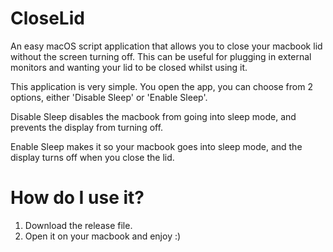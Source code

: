 # CloseLid
An easy macOS script application that allows you to close your macbook lid without the screen turning off. This can be useful for plugging in external monitors and wanting your lid to be closed whilst using it.

This application is very simple.
You open the app, you can choose from 2 options, either 'Disable Sleep' or 'Enable Sleep'.

Disable Sleep disables the macbook from going into sleep mode, and prevents the display from turning off.

Enable Sleep makes it so your macbook goes into sleep mode, and the display turns off when you close the lid.

# How do I use it?
1.  Download the release file.
2.  Open it on your macbook and enjoy :)
